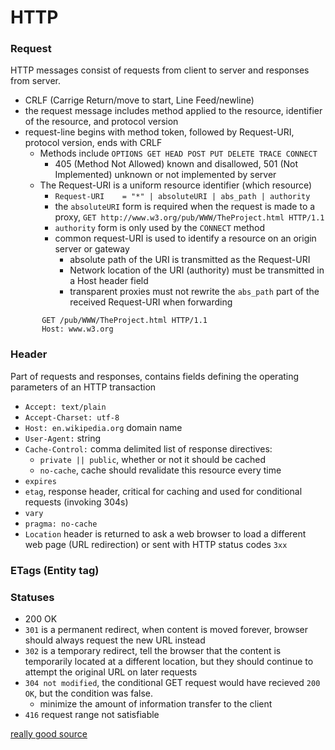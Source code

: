 # HTTP
### Request
HTTP messages consist of requests from client to server and responses from server.
- CRLF (Carrige Return/move to start, Line Feed/newline)
- the request message includes method applied to the resource, identifier of the resource, and protocol version
- request-line begins with method token, followed by Request-URI, protocol version, ends with CRLF
  - Methods include `OPTIONS GET HEAD POST PUT DELETE TRACE CONNECT`
    - 405 (Method Not Allowed) known and disallowed, 501 (Not Implemented) unknown or not implemented by server
  - The Request-URI is a uniform resource identifier (which resource)
    - `Request-URI    = "*" | absoluteURI | abs_path | authority`
    - the `absoluteURI` form is required when the request is made to a proxy, `GET http://www.w3.org/pub/WWW/TheProject.html HTTP/1.1`
    - `authority` form is only used by the `CONNECT` method
    - common request-URI is used to identify a resource on an origin server or gateway
      - absolute path of the URI is transmitted as the Request-URI
      - Network location of the URI (authority) must be transmitted in a Host header field
      - transparent proxies must not rewrite the `abs_path` part of the received Request-URI when forwarding 
```
       GET /pub/WWW/TheProject.html HTTP/1.1
       Host: www.w3.org
```

### Header
Part of requests and responses, contains fields defining the operating parameters of an HTTP transaction
- `Accept: text/plain`
- `Accept-Charset: utf-8`
- `Host: en.wikipedia.org` domain name 
- `User-Agent:` string
- `Cache-Control:`  comma delimited list of response directives:
  - `private || public`, whether or not it should be cached
  - `no-cache`, cache should revalidate this resource every time
- `expires`
- `etag`, response header, critical for caching and used for conditional requests (invoking 304s)
- `vary`
- `pragma: no-cache`
- `Location` header is returned to ask a web browser to load a different web page (URL redirection) or sent with HTTP status codes `3xx`

### ETags (Entity tag)


### Statuses
- 200 OK
- `301` is a permanent redirect, when content is moved forever, browser should always request the new URL instead
- `302` is a temporary redirect, tell the browser that the content is temporarily located at a different location, but they should continue to attempt the original URL on later requests
- `304 not modified`, the conditional GET request would have recieved `200 OK`, but the condition was false.
  - minimize the amount of information transfer to the client
- `416` request range not satisfiable

[really good source](https://www.w3.org/Protocols/rfc2616/rfc2616.html)
